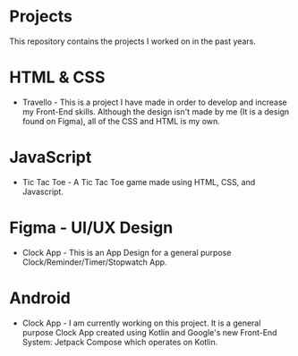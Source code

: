# Projects
This repository contains the projects I worked on in the past years.

# HTML & CSS

- Travello - This is a project I have made in order to develop and increase my Front-End skills. Although the design isn't made by me (It is a design found on Figma), all of the CSS and HTML is my own.

# JavaScript

- Tic Tac Toe - A Tic Tac Toe game made using HTML, CSS, and Javascript.

# Figma - UI/UX Design

- Clock App - This is an App Design for a general purpose Clock/Reminder/Timer/Stopwatch App.

# Android

- Clock App - I am currently working on this project. It is a general purpose Clock App created using Kotlin and Google's new Front-End System: Jetpack Compose which operates on Kotlin.
